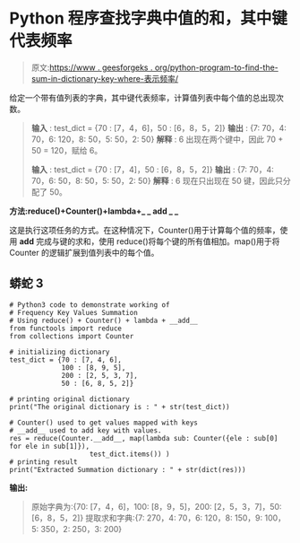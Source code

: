# Python 程序查找字典中值的和，其中键代表频率

> 原文:[https://www . geesforgeks . org/python-program-to-find-the-sum-in-dictionary-key-where-表示频率/](https://www.geeksforgeeks.org/python-program-to-find-the-sum-of-the-value-in-the-dictionary-where-the-key-represents-the-frequency/)

给定一个带有值列表的字典，其中键代表频率，计算值列表中每个值的总出现次数。

> **输入** : test_dict = {70 : [7，4，6]，50 : [6，8，5，2]}
> **输出** : {7: 70，4: 70，6: 120，8: 50，5: 50，2: 50}
> **解释** : 6 出现在两个键中，因此 70 + 50 = 120，赋给 6。
> 
> **输入** : test_dict = {70 : [7，4]，50 : [6，8，5，2]}
> **输出** : {7: 70，4: 70，6: 50，8: 50，5: 50，2: 50}
> **解释** : 6 现在只出现在 50 键，因此只分配了 50。

**方法:reduce()+Counter()+lambda+_ _ add _ _**

这是执行这项任务的方式。在这种情况下，Counter()用于计算每个值的频率，使用 __add__ 完成与键的求和，使用 reduce()将每个键的所有值相加。map()用于将 Counter 的逻辑扩展到值列表中的每个值。

## 蟒蛇 3

```
# Python3 code to demonstrate working of 
# Frequency Key Values Summation
# Using reduce() + Counter() + lambda + __add__
from functools import reduce
from collections import Counter

# initializing dictionary
test_dict = {70 : [7, 4, 6], 
             100 : [8, 9, 5], 
             200 : [2, 5, 3, 7], 
             50 : [6, 8, 5, 2]}

# printing original dictionary
print("The original dictionary is : " + str(test_dict))

# Counter() used to get values mapped with keys 
# __add__ used to add key with values.
res = reduce(Counter.__add__, map(lambda sub: Counter({ele : sub[0] for ele in sub[1]}), 
                    test_dict.items()) )
# printing result 
print("Extracted Summation dictionary : " + str(dict(res))) 
```

**输出:**

> 原始字典为:{70: [7，4，6]，100: [8，9，5]，200: [2，5，3，7]，50: [6，8，5，2]}
> 提取求和字典:{7: 270，4: 70，6: 120，8: 150，9: 100，5: 350，2: 250，3: 200}
